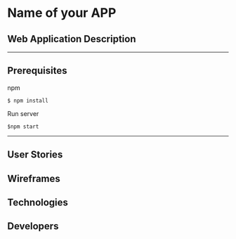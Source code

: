 # Name of your APP



## Web Application Description 


---
## Prerequisites

npm  
```
$ npm install
```

Run server
```
$npm start
```

---
## User Stories




## Wireframes





## Technologies




## Developers

